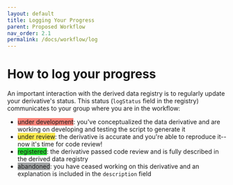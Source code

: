 ```yaml
---
layout: default
title: Logging Your Progress
parent: Proposed Workflow
nav_order: 2.1
permalink: /docs/workflow/log
---
```


# How to log your progress

An important interaction with the derived data registry is to regularly update your derivative's status. This status (`logStatus` field in the registry) communicates to your group where you are in the workflow:

* <span style="background-color: #F88379">under development</span>: you've conceptualized the data derivative and are working on developing and testing the script to generate it
* <span style="background-color: #fcea50">under review</span>: the derivative is accurate and you're able to reproduce it--now it's time for code review!
* <span style="background-color: #24db2f">registered</span>: the derivative passed code review and is fully described in the derived data registry
* <span style="background-color: #a1a4a5">abandoned</span>: you have ceased working on this derivative and an explanation is included in the `description` field 
